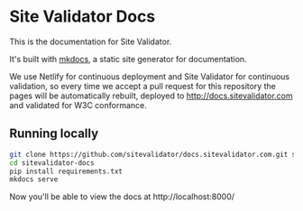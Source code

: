 # Site Validator Docs

This is the documentation for Site Validator.

It's built with [mkdocs](http://www.mkdocs.org), a static site generator for documentation.

We use Netlify for continuous deployment and Site Validator for continuous validation, so every time we accept a pull request for this repository the pages will be automatically rebuilt, deployed to http://docs.sitevalidator.com and validated for W3C conformance.

## Running locally

```bash
git clone https://github.com/sitevalidator/docs.sitevalidator.com.git sitevalidator-docs
cd sitevalidator-docs
pip install requirements.txt
mkdocs serve
```

Now you'll be able to view the docs at http://localhost:8000/
